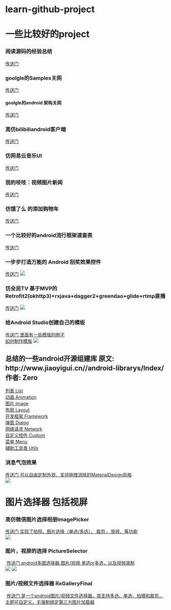 # learn-github-project

<h1>一些比较好的project </h1>
<h3>阅读源码的经验总结</h3>
<a href="http://www.jianshu.com/p/be86e5678252">传送门</a>
<h3>goolgle的Samples关网 </h3>
<a href="https://github.com/googlesamples?page=1"> 传送门</a>
<h4>goolgle的android 架构关网 </h4>
<a href="https://github.com/googlesamples/android-architecture"> 传送门</a>
<h3>高仿bilibiliandroid客户端</h3>
<a href="https://github.com/HotBitmapGG/bilibili-android-client">传送门</a>
<h3>仿网易云音乐UI</h3>
<a href="https://github.com/youlookwhat/CloudReader">传送门</a>

<h3>我的吱吱：视频图片新闻</h3>
<a href="https://github.com/LuoboDcom/ZZShow">传送门</a>

<h3>仿饿了么 的添加购物车</h3>
<a href="https://github.com/mcxtzhang/AnimShopButton">传送门</a>

<h3>一个比较好的android流行框架速查表</h3>
<a href="http://www.ctolib.com/cheatsheets-Android-ch.html">传送门</a>

<h3>一步步打造万能的 Android 刮奖效果控件</h3>
<a href="https://www.diycode.cc/topics/287">传送门</a>
<img src="https://diycode.b0.upaiyun.com/photo/2016/227a46ac5c83c6fca1f8e423e5788c6b.gif"/>

<h3>仿全民TV  基于MVP的Retrofit2(okhttp3)+rxjava+dagger2+greendao+glide+rtmp直播</h3>
<a href="https://github.com/a371166028/likequanmintv">传送门</a>
<img src="https://camo.githubusercontent.com/d6aee7389ceecc64132eda7f31cfc97a18c1a0ce/687474703a2f2f696d672e626c6f672e6373646e2e6e65742f3230313631323031303935303130393739"/>

<h3>给Android Studio创建自己的模板 </h3>
<a href="https://github.com/a371166028/android-studio-template">传送门 里面有一些模版的例子</a></br>
<a href="https://www.jianshu.com/p/c76facb61d69">如何制作模版</a>
<img src="https://camo.githubusercontent.com/237f0a1fbbf370efcbaff804f0b5fb8b7253ee49/687474703a2f2f696d672e626c6f672e6373646e2e6e65742f3230313631313038313830323435303933"/>

<h2>总结的一些android开源组建库 原文: http://www.jiaoyigui.cn//android-librarys/Index/　　作者: Zero</h2>
<a href="http://www.jiaoyigui.cn/android-librarys/List/">列表 List </a></br>
<a href="http://www.jiaoyigui.cn/android-librarys/Animation/">动画 Animation</a></br>
<a href="http://www.jiaoyigui.cn/android-librarys/Image/">图片 Image</a></br>
<a href="http://www.jiaoyigui.cn/android-librarys/Layout/">布局 Layout</a></br>
<a href="http://www.jiaoyigui.cn/android-librarys/Framework/">开发框架 Framework</a></br>
<a href="http://www.jiaoyigui.cn/android-librarys/Dialog/">弹窗 Dialog</a></br>
<a href="http://www.jiaoyigui.cn/android-librarys/Network/">网络请求 Network</a></br>
<a href="http://www.jiaoyigui.cn/android-librarys/Custom/">自定义控件 Custom</a></br>
<a href="http://www.jiaoyigui.cn/android-librarys/Menu/">菜单 Menu</a></br>
<a href="http://www.jiaoyigui.cn/android-librarys/Utils/">辅助工具类 Utils</a></br>

<h3>消息气泡效果</h3>
<a href="https://github.com/qstumn/BadgeView">传送门  可以自由定制外观、支持拖拽消除的MaterialDesign风格</a></br>
<img src="https://github.com/qstumn/BadgeView/raw/master/demo_gif.gif?raw=true"/></br>
<h1>图片选择器 包括视屏</h1>
  <h3>高仿微信图片选择相册ImagePicker</h3>
  <a href="https://github.com/jeasonlzy/ImagePicker">传送门  实现了拍照、图片选择（单选/多选）、 裁剪 、旋转、等功能</a></br>
  <img src="http://7xss53.com2.z0.glb.clouddn.com/imagepicker/demo2.gif"/></br>
  
  <h3>图片，视屏的选择 PictureSelector</h3>
  <a href="https://github.com/LuckSiege/PictureSelector">传送门  android多图选择器 图片/视频 单选or多选，以及视频录制</a></br>
  <img src="https://github.com/LuckSiege/PictureSelector/raw/master/image/2.jpg"/>
  <img src="https://github.com/LuckSiege/PictureSelector/raw/master/image/8.jpg"/>
  
  <h3>图片/视频文件选择器 RxGalleryFinal</h3>
  <a href="https://github.com/FinalTeam/RxGalleryFinal">传送门 是一个android图片/视频文件选择器。其支持多选、单选、拍摄和裁剪，主题可自定义，无强制绑定第三方图片加载器</a></br>


